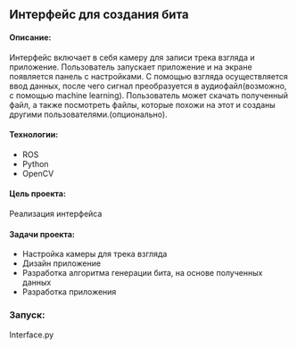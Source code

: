 ## Интерфейс для создания бита
#### Описание:
Интерфейс включает в себя камеру для записи трека взгляда и приложение. Пользователь
запускает приложение и на экране появляется панель с настройками.
С помощью взгляда осуществляется ввод данных, после чего сигнал преобразуется в
аудиофайл(возможно, с помощью machine learning). Пользователь может скачать полученный файл,
а также посмотреть файлы, которые похожи на этот и созданы другими пользователями.(опционально).
#### Технологии:
* ROS
* Python
* OpenCV

#### Цель проекта:
Реализация интерфейса

#### Задачи проекта:
* Настройка камеры для трека взгляда
* Дизайн приложение
* Разработка алгоритма генерации бита, на основе полученных данных
* Разработка приложения
### Запуск:
Interface.py
